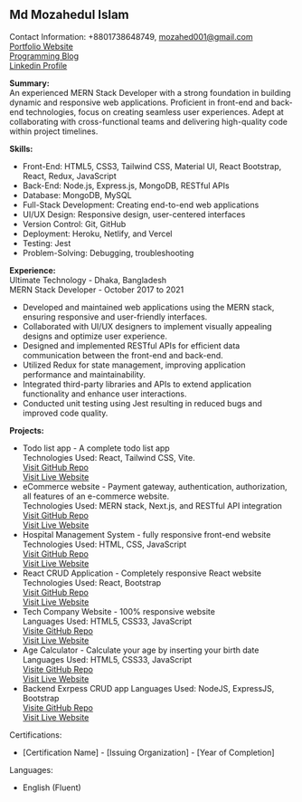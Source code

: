 ## Md Mozahedul Islam <br/>
Contact Information: +8801738648749, mozahed001@gmail.com <br/>
<a target="_blank" href="https://portfolio-mozahedul.vercel.app/">Portfolio Website</a> <br/>
<a href="https://procodelearn.blogspot.com/" target="_blank">Programming Blog</a> <br/>
<a href="https://www.linkedin.com/in/mozahedul27/" target="_blank">Linkedin Profile</a>

**Summary:** <br/>
An experienced MERN Stack Developer with a strong foundation in building dynamic and responsive web applications. Proficient in front-end and back-end technologies, focus on creating seamless user experiences. Adept at collaborating with cross-functional teams and delivering high-quality code within project timelines.

**Skills:**
- Front-End: HTML5, CSS3, Tailwind CSS, Material UI, React Bootstrap, React, Redux, JavaScript
- Back-End: Node.js, Express.js, MongoDB, RESTful APIs
- Database: MongoDB, MySQL
- Full-Stack Development: Creating end-to-end web applications
- UI/UX Design: Responsive design, user-centered interfaces
- Version Control: Git, GitHub
- Deployment: Heroku, Netlify, and Vercel
- Testing: Jest
- Problem-Solving: Debugging, troubleshooting

**Experience:** <br/>
Ultimate Technology - Dhaka, Bangladesh <br/>
MERN Stack Developer - October 2017 to 2021 <br/>
- Developed and maintained web applications using the MERN stack, ensuring responsive and user-friendly interfaces.
- Collaborated with UI/UX designers to implement visually appealing designs and optimize user experience.
- Designed and implemented RESTful APIs for efficient data communication between the front-end and back-end.
- Utilized Redux for state management, improving application performance and maintainability.
- Integrated third-party libraries and APIs to extend application functionality and enhance user interactions.
- Conducted unit testing using Jest resulting in reduced bugs and improved code quality.

**Projects:**
- Todo list app - A complete todo list app</span> <br/>
  Technologies Used: React, Tailwind CSS, Vite.<br/>
  <a href="https://github.com/Mozahedul/to-do-app-frontendmentor">Visit GitHub Repo</a><br/>
  <a href="https://to-do-app-frontendmentor.vercel.app/">Visit Live Website</a><br/>
- eCommerce website - Payment gateway, authentication, authorization, all features of an e-commerce website. <br/>
  Technologies Used: MERN stack, Next.js, and RESTful API integration <br/>
  <a href="https://github.com/Mozahedul/eshop">Visit GitHub Repo</a><br/>
  <a href="https://eshop-tawny-seven.vercel.app/">Visit Live Website</a> <br/>
- Hospital Management System - fully responsive front-end website <br/>
  Technologies Used: HTML, CSS, JavaScript <br/>
  <a target="_blank" href="https://github.com/Mozahedul/hospital-website">Visit GitHub Repo</a><br/>
  <a target="_blank" href="https://mozahedul.github.io/hospital-website/">Visit Live Website</a><br/>
- React CRUD Application - Completely responsive React website <br/>
  Technologies Used: React, Bootstrap <br/>
  <a href="https://github.com/Mozahedul/ecommerce-nodejs-mysql-vite">Visit GitHub Repo</a> <br/>
  <a href="https://react-crud-mozahedul.netlify.app/">Visit Live Website</a>
- Tech Company Website - 100% responsive website <br/>
  Languages Used: HTML5, CSS33, JavaScript <br/>
  <a href="https://github.com/Mozahedul/tech-company">Visite GitHub Repo</a> <br/>
  <a href="https://mozahedul.netlify.app/">Visit Live Website</a><br/>
- Age Calculator - Calculate your age by inserting your birth date
  Languages Used: HTML5, CSS33, JavaScript <br/>
  <a href="https://github.com/Mozahedul/age-calculator">Visite GitHub Repo</a> <br/>
  <a href="https://mozahedul.github.io/age-calculator/">Visit Live Website</a><br/>
- Backend Exrpess CRUD app
  Languages Used: NodeJS, ExpressJS, Bootstrap <br/>
  <a href="https://github.com/Mozahedul/express-crud-app">Visite GitHub Repo</a> <br/>
  <a href="https://express-crud-app-three.vercel.app/">Visit Live Website</a><br/>
  
Certifications:
- [Certification Name] - [Issuing Organization] - [Year of Completion]

Languages:
- English (Fluent)


<!---
Mozahedul/Mozahedul is a ✨ special ✨ repository because its `README.md` (this file) appears on your GitHub profile.
You can click the Preview link to take a look at your changes.
--->
